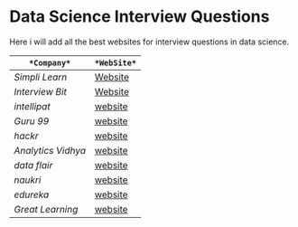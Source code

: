 # Data Science Interview Questions

Here i will add all the best websites for interview questions in data science.


|     `*Company*`             |     `*WebSite*`  |
-------------------|----------------
|*Simpli Learn*      |  [Website](https://www.simplilearn.com/tutorials/data-science-tutorial/data-science-interview-questions)|
|*Interview Bit*    |  [Website](https://www.interviewbit.com/data-science-interview-questions/)|
|*intellipat*        |  [website](https://intellipaat.com/blog/interview-question/data-science-interview-questions/)|
|*Guru 99*           |  [website](https://www.guru99.com/data-science-interview-questions.html)|
|*hackr*             |  [website](https://hackr.io/blog/data-science-interview-questions)|
|*Analytics Vidhya*  |  [website](https://www.analyticsvidhya.com/blog/2021/04/20-data-science-interview-questions-for-a-beginner/)|
|*data flair*        |  [website](https://data-flair.training/blogs/data-science-interview-questions/)|
|*naukri*            |  [website](https://www.naukri.com/learning/articles/data-science-interview-questions-answers/)
|*edureka*           |  [website](https://www.edureka.co/blog/interview-questions/data-science-interview-questions/)|
|*Great Learning*    |  [website](https://www.mygreatlearning.com/blog/data-science-interview-questions/)|